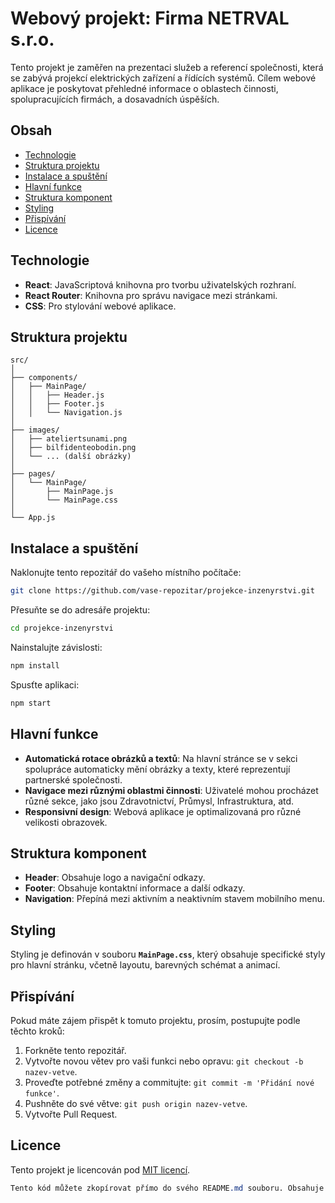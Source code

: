 # Webový projekt: Firma NETRVAL s.r.o.

Tento projekt je zaměřen na prezentaci služeb a referencí společnosti, která se zabývá projekcí elektrických zařízení a řídících systémů. Cílem webové aplikace je poskytovat přehledné informace o oblastech činnosti, spolupracujících firmách, a dosavadních úspěších.

## Obsah

- [Technologie](#technologie)
- [Struktura projektu](#struktura-projektu)
- [Instalace a spuštění](#instalace-a-spuštění)
- [Hlavní funkce](#hlavní-funkce)
- [Struktura komponent](#struktura-komponent)
- [Styling](#styling)
- [Přispívání](#přispívání)
- [Licence](#licence)

## Technologie

- **React**: JavaScriptová knihovna pro tvorbu uživatelských rozhraní.
- **React Router**: Knihovna pro správu navigace mezi stránkami.
- **CSS**: Pro stylování webové aplikace.

## Struktura projektu

```plaintext
src/
│
├── components/
│   ├── MainPage/
│   │   ├── Header.js
│   │   ├── Footer.js
│   │   └── Navigation.js
│
├── images/
│   ├── ateliertsunami.png
│   ├── bilfidenteobodin.png
│   └── ... (další obrázky)
│
├── pages/
│   └── MainPage/
│       ├── MainPage.js
│       └── MainPage.css
│
└── App.js
```

## Instalace a spuštění

Naklonujte tento repozitář do vašeho místního počítače:

```bash
git clone https://github.com/vase-repozitar/projekce-inzenyrstvi.git
```

Přesuňte se do adresáře projektu:

```bash
cd projekce-inzenyrstvi
```

Nainstalujte závislosti:

```bash
npm install
```

Spusťte aplikaci:

```bash
npm start
```

## Hlavní funkce

- **Automatická rotace obrázků a textů**: Na hlavní stránce se v sekci spolupráce automaticky mění obrázky a texty, které reprezentují partnerské společnosti.
- **Navigace mezi různými oblastmi činnosti**: Uživatelé mohou procházet různé sekce, jako jsou Zdravotnictví, Průmysl, Infrastruktura, atd.
- **Responsivní design**: Webová aplikace je optimalizovaná pro různé velikosti obrazovek.

## Struktura komponent

- **Header**: Obsahuje logo a navigační odkazy.
- **Footer**: Obsahuje kontaktní informace a další odkazy.
- **Navigation**: Přepíná mezi aktivním a neaktivním stavem mobilního menu.

## Styling

Styling je definován v souboru **`MainPage.css`**, který obsahuje specifické styly pro hlavní stránku, včetně layoutu, barevných schémat a animací.

## Přispívání

Pokud máte zájem přispět k tomuto projektu, prosím, postupujte podle těchto kroků:

1. Forkněte tento repozitář.
2. Vytvořte novou větev pro vaši funkci nebo opravu: `git checkout -b nazev-vetve`.
3. Proveďte potřebné změny a commitujte: `git commit -m 'Přidání nové funkce'`.
4. Pushněte do své větve: `git push origin nazev-vetve`.
5. Vytvořte Pull Request.

## Licence

Tento projekt je licencován pod [MIT licencí](#).

```css
Tento kód můžete zkopírovat přímo do svého README.md souboru. Obsahuje vše, co jste požadovali, ve správném markdown formátu.
```
